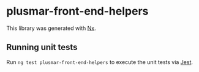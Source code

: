 # plusmar-front-end-helpers

This library was generated with [Nx](https://nx.dev).

## Running unit tests

Run `ng test plusmar-front-end-helpers` to execute the unit tests via [Jest](https://jestjs.io).

